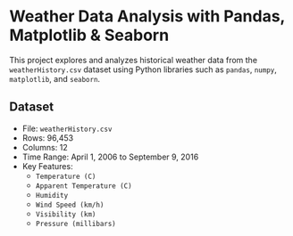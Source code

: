 # Weather Data Analysis with Pandas, Matplotlib & Seaborn

This project explores and analyzes historical weather data from the `weatherHistory.csv` dataset using Python libraries such as `pandas`, `numpy`, `matplotlib`, and `seaborn`.

## Dataset

- File: `weatherHistory.csv`
- Rows: 96,453
- Columns: 12
- Time Range: April 1, 2006 to September 9, 2016
- Key Features:
  - `Temperature (C)`
  - `Apparent Temperature (C)`
  - `Humidity`
  - `Wind Speed (km/h)`
  - `Visibility (km)`
  - `Pressure (millibars)`

